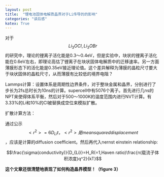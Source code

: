 ```yaml
---
layout: post
title:  "锂电池固体电解质晶界对于Li传导的的影响"
categories: "读后感"
katex: True
---
```


对于$$Li_3OCl,Li_3OBr$$的研究中，理论的锂离子活化能是0.3～0.4eV，但是实验中，块状的锂离子活化能在0.6eV左右，即理论高估了锂离子在块状固体电解质中的迁移速率。另一方面薄膜形态下的活化能是0.35eV接近理论值。这个差异解释为薄膜的晶粒尺寸要大于块状固体的晶粒尺寸，从而薄膜有比较低的境界电阻？


Lammps计算：设置体系是周期性边界条件，对于整块金属和晶界，分别进行了步长为2fs总时长为10ns的计算。supercell中有5076个离子。首先进行几ns的NPT来使得体系平衡，然后对于500～1000K的温度范围内进行NVT计算。有3.33%的Li和10%的Cl被替换成空位来模拟扩散。

扩散计算方法：

通过公示$$<r^2>=6D_{Li}t，<r^2>是mean squared displacement$$，应该是计算的diffusion coefficient。然后再代入nernst einstein relationship:

$$\frac{\sigma(conductivity)}{D_{Li}}=H_R(=1,Haven ratio)\frac{n(载流子体积浓度)q^2}{kT}$$


**这个文章还很清楚地表现了如何构造晶界模型！（figure 3）**
